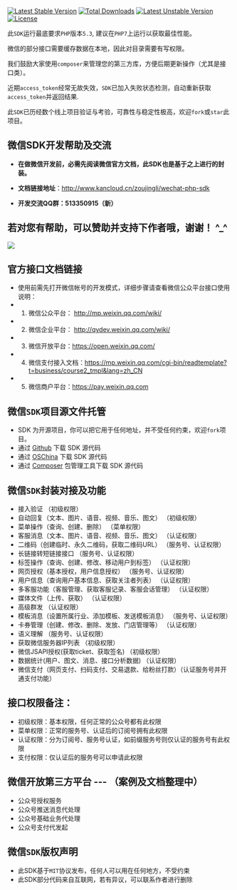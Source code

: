 [![Latest Stable Version](https://poser.pugx.org/zoujingli/wechat-php-sdk/v/stable)](https://packagist.org/packages/zoujingli/wechat-php-sdk)
[![Total Downloads](https://poser.pugx.org/zoujingli/wechat-php-sdk/downloads)](https://packagist.org/packages/zoujingli/wechat-php-sdk)
[![Latest Unstable Version](https://poser.pugx.org/zoujingli/wechat-php-sdk/v/unstable)](https://packagist.org/packages/zoujingli/wechat-php-sdk)
[![License](https://poser.pugx.org/zoujingli/wechat-php-sdk/license)](https://packagist.org/packages/zoujingli/wechat-php-sdk)

此`SDK`运行最底要求`PHP`版本`5.3`, 建议在`PHP7`上运行以获取最佳性能。

微信的部分接口需要缓存数据在本地，因此对目录需要有写权限。

我们鼓励大家使用`composer`来管理您的第三方库，方便后期更新操作（尤其是接口类）。

近期`access_token`经常无故失效，`SDK`已加入失败状态检测，自动重新获取`access_token`并返回结果.

此`SDK`已历经数个线上项目验证与考验，可靠性与稳定性极高，欢迎`fork`或`star`此项目。


**微信SDK开发帮助及交流**
--
* **在做微信开发前，必需先阅读微信官方文档，此SDK也是基于之上进行的封装。**

* **文档链接地址**：http://www.kancloud.cn/zoujingli/wechat-php-sdk

* **开发交流QQ群：513350915（新）**

**若对您有帮助，可以赞助并支持下作者哦，谢谢！ ^_^**
--
![](https://git.kancloud.cn/repos/zoujingli/wechat-php-sdk/raw/master/image/%E8%B5%9E%E5%8A%A9.png?access-token=49255b63935edafaf42aec9376136528)


**官方接口文档链接**
--
* 使用前需先打开微信帐号的开发模式，详细步骤请查看微信公众平台接口使用说明：  
* 1. 微信公众平台： http://mp.weixin.qq.com/wiki/
* 2. 微信企业平台： http://qydev.weixin.qq.com/wiki/
* 3. 微信开放平台：https://open.weixin.qq.com/
* 4. 微信支付接入文档：https://mp.weixin.qq.com/cgi-bin/readtemplate?t=business/course2_tmpl&lang=zh_CN
* 5. 微信商户平台：https://pay.weixin.qq.com

**微信`SDK`项目源文件托管**
--
* SDK 为开源项目，你可以把它用于任何地址，并不受任何约束，欢迎`fork`项目。
* 通过 [Github](https://github.com/zoujingli/wechat-php-sdk) 下载 SDK 源代码
* 通过 [OSChina](http://git.oschina.net/zoujingli/wechat-php-sdk) 下载 SDK 源代码
* 通过 [Composer](https://getcomposer.org) 包管理工具下载 SDK 源代码

**微信`SDK`封装对接及功能**
--
* 接入验证 （初级权限）
* 自动回复（文本、图片、语音、视频、音乐、图文） （初级权限）
* 菜单操作（查询、创建、删除） （菜单权限）
* 客服消息（文本、图片、语音、视频、音乐、图文） （认证权限）
* 二维码（创建临时、永久二维码，获取二维码URL） （服务号、认证权限）
* 长链接转短链接接口 （服务号、认证权限）
* 标签操作（查询、创建、修改、移动用户到标签） （认证权限）
* 网页授权（基本授权，用户信息授权） （服务号、认证权限）
* 用户信息（查询用户基本信息、获取关注者列表） （认证权限）
* 多客服功能（客服管理、获取客服记录、客服会话管理） （认证权限）
* 媒体文件（上传、获取） （认证权限）
* 高级群发 （认证权限）
* 模板消息（设置所属行业、添加模板、发送模板消息） （服务号、认证权限）
* 卡券管理（创建、修改、删除、发放、门店管理等） （认证权限）
* 语义理解 （服务号、认证权限）
* 获取微信服务器IP列表 （初级权限）
* 微信JSAPI授权(获取ticket、获取签名) （初级权限）
* 数据统计(用户、图文、消息、接口分析数据) （认证权限）
* 微信支付（网页支付、扫码支付、交易退款、给粉丝打款）（认证服务号并开通支付功能）

**接口权限备注：**
--
* 初级权限：基本权限，任何正常的公众号都有此权限
* 菜单权限：正常的服务号、认证后的订阅号拥有此权限
* 认证权限：分为订阅号、服务号认证，如前缀服务号则仅认证的服务号有此权限
* 支付权限：仅认证后的服务号可以申请此权限

**微信开放第三方平台** ---  （案例及文档整理中）
--
* 公众号授权服务
* 公众号推送消息代处理
* 公众号基础业务代处理
* 公众号支付代发起

**微信`SDK`版权声明**
--
* 此SDK基于`MIT`协议发布，任何人可以用在任何地方，不受约束
* 此SDK部分代码来自互联网，若有异议，可以联系作者进行删除

